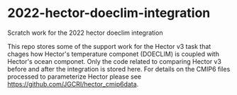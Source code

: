 # 2022-hector-doeclim-integration
Scratch work for the 2022 hector doeclim integration


This repo stores some of the support work for the Hector v3 task that chages how Hector's temperature componet  (DOECLIM) is coupled with Hector's ocean componet. Only the code related to comparing Hector v3 before and after the integration is stored here. For details on the CMIP6 files processed to parameterize Hector please see https://github.com/JGCRI/hector_cmip6data. 


